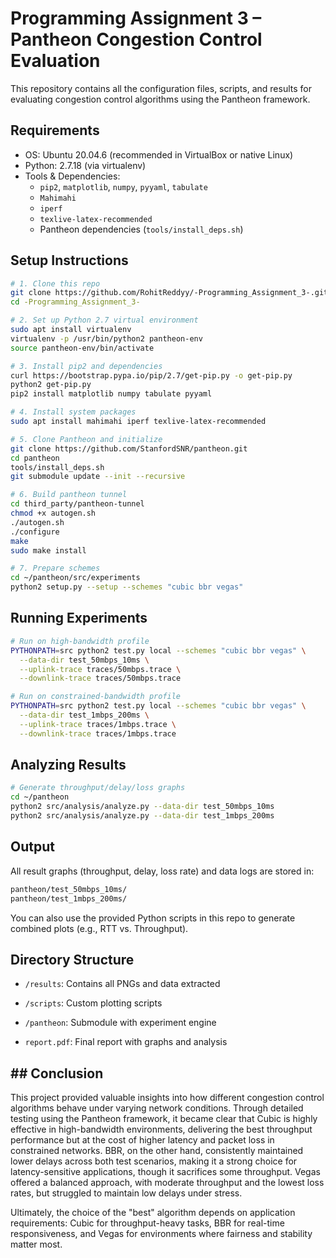 
# Programming Assignment 3 – Pantheon Congestion Control Evaluation

This repository contains all the configuration files, scripts, and results for evaluating congestion control algorithms using the Pantheon framework.

## Requirements

- OS: Ubuntu 20.04.6 (recommended in VirtualBox or native Linux)
- Python: 2.7.18 (via virtualenv)
- Tools & Dependencies:
  - `pip2`, `matplotlib`, `numpy`, `pyyaml`, `tabulate`
  - `Mahimahi`
  - `iperf`
  - `texlive-latex-recommended`
  - Pantheon dependencies (`tools/install_deps.sh`)

## Setup Instructions

```bash
# 1. Clone this repo
git clone https://github.com/RohitReddyy/-Programming_Assignment_3-.git
cd -Programming_Assignment_3-

# 2. Set up Python 2.7 virtual environment
sudo apt install virtualenv
virtualenv -p /usr/bin/python2 pantheon-env
source pantheon-env/bin/activate

# 3. Install pip2 and dependencies
curl https://bootstrap.pypa.io/pip/2.7/get-pip.py -o get-pip.py
python2 get-pip.py
pip2 install matplotlib numpy tabulate pyyaml

# 4. Install system packages
sudo apt install mahimahi iperf texlive-latex-recommended

# 5. Clone Pantheon and initialize
git clone https://github.com/StanfordSNR/pantheon.git
cd pantheon
tools/install_deps.sh
git submodule update --init --recursive

# 6. Build pantheon tunnel
cd third_party/pantheon-tunnel
chmod +x autogen.sh
./autogen.sh
./configure
make
sudo make install

# 7. Prepare schemes
cd ~/pantheon/src/experiments
python2 setup.py --setup --schemes "cubic bbr vegas"
```

## Running Experiments 
```bash
# Run on high-bandwidth profile
PYTHONPATH=src python2 test.py local --schemes "cubic bbr vegas" \
  --data-dir test_50mbps_10ms \
  --uplink-trace traces/50mbps.trace \
  --downlink-trace traces/50mbps.trace

# Run on constrained-bandwidth profile
PYTHONPATH=src python2 test.py local --schemes "cubic bbr vegas" \
  --data-dir test_1mbps_200ms \
  --uplink-trace traces/1mbps.trace \
  --downlink-trace traces/1mbps.trace
```

## Analyzing Results
```bash
# Generate throughput/delay/loss graphs
cd ~/pantheon
python2 src/analysis/analyze.py --data-dir test_50mbps_10ms
python2 src/analysis/analyze.py --data-dir test_1mbps_200ms
```

## Output
All result graphs (throughput, delay, loss rate) and data logs are stored in:
```bash
pantheon/test_50mbps_10ms/
pantheon/test_1mbps_200ms/
```
You can also use the provided Python scripts in this repo to generate combined plots (e.g., RTT vs. Throughput).

## Directory Structure
-   `/results`: Contains all PNGs and data extracted
    
-   `/scripts`: Custom plotting scripts
    
-   `/pantheon`: Submodule with experiment engine
    
-   `report.pdf`: Final report with graphs and analysis

## ##  Conclusion

This project provided valuable insights into how different congestion control algorithms behave under varying network conditions. Through detailed testing using the Pantheon framework, it became clear that Cubic is highly effective in high-bandwidth environments, delivering the best throughput performance but at the cost of higher latency and packet loss in constrained networks. BBR, on the other hand, consistently maintained lower delays across both test scenarios, making it a strong choice for latency-sensitive applications, though it sacrifices some throughput. Vegas offered a balanced approach, with moderate throughput and the lowest loss rates, but struggled to maintain low delays under stress. 

Ultimately, the choice of the "best" algorithm depends on application requirements: Cubic for throughput-heavy tasks, BBR for real-time responsiveness, and Vegas for environments where fairness and stability matter most.
